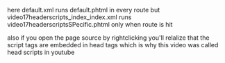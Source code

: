 here default.xml runs default.phtml in every route
but video17headerscripts_index_index.xml runs video17headerscriptsSPecific.phtml only when route is hit

also if you open the page source by rightclicking you'll relalize that the script tags are embedded in head tags
which is why this video was called head scripts in youtube